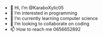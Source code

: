 - 👋 Hi, I’m @KaraboXylic05
- 👀 I’m interested in programming 
- 🌱 I’m currently learning computer science 
- 💞️ I’m looking to collaborate on coding
- 📫 How to reach me 0656652892

<!---
KaraboXylic05/KaraboXylic05 is a ✨ special ✨ repository because its `README.md` (this file) appears on your GitHub profile.
You can click the Preview link to take a look at your changes.
--->
